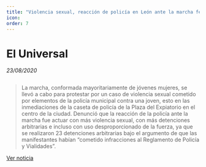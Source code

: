 ```yaml
---
title: "Violencia sexual, reacción de policía en León ante la marcha feminista, acusa senadora de Morena"
icon:
order: 7
---
```

# El Universal
*23/08/2020*

<a href="#" class="image featured"><img src="https://www.eluniversal.com.mx/sites/default/files/2020/08/23/marcha_guanajuato.jpg" alt="" /></a>

> La marcha, conformada mayoritariamente de jóvenes mujeres, se llevó a cabo para protestar por un caso de violencia sexual cometido por elementos de la policía municipal contra una joven, esto en las inmediaciones de la caseta de policía de la Plaza del Expiatorio en el centro de la ciudad. Denunció que la reacción de la policía ante la marcha fue actuar con más violencia sexual, con más detenciones arbitrarias e incluso con uso desproporcionado de la fuerza, ya que se realizaron 23 detenciones arbitrarias bajo el argumento de que las manifestantes habían “cometido infracciones al Reglamento de Policía y Vialidades”.

[Ver noticia](https://www.eluniversal.com.mx/nacion/violencia-sexual-reaccion-de-policia-en-leon-ante-la-marcha-feminista-acusa-senadora-de)
